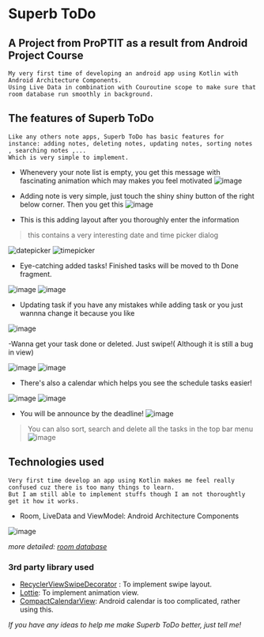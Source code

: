 # Superb ToDo 
## A Project from ProPTIT as a result from Android Project Course
```
My very first time of developing an android app using Kotlin with Android Architecture Components. 
Using Live Data in combination with Couroutine scope to make sure that room database run smoothly in background.
```
## The features of Superb ToDo
```
Like any others note apps, Superb ToDo has basic features for instance: adding notes, deleting notes, updating notes, sorting notes , searching notes ,... 
Which is very simple to implement.
```
- Whenevery your note list is empty, you get this message with fascinating animation which may makes you feel motivated
![image](https://user-images.githubusercontent.com/90551685/192421285-f1eac95c-e107-487f-8f8e-72e16b6b0dac.png)

- Adding note is very simple, just touch the shiny shiny button of the right below corner. Then you get this 
  ![image](https://user-images.githubusercontent.com/90551685/192421425-c505f3fa-703f-4ae9-b0d5-c772d0e2c3db.png)

- This is this adding layout after you thoroughly enter the information
 > this contains a very interesting date and time picker dialog

 ![datepicker](https://user-images.githubusercontent.com/90551685/192437768-b78eefb2-a8df-48f7-aa96-307629ddaa8b.PNG)
![timepicker](https://user-images.githubusercontent.com/90551685/192437777-abfc0358-2134-4a66-bb02-b3abfecad14e.PNG)
- Eye-catching added tasks! Finished tasks will be moved to th Done fragment.

![image](https://user-images.githubusercontent.com/90551685/192457014-972b4a90-6d4b-44fe-a9e8-3f64d4c82bb4.png)
![image](https://user-images.githubusercontent.com/90551685/192457460-b4c7888e-c3be-4a71-b38c-9f2fa103131d.png)

- Updating task if you have any mistakes while adding task or you just wannna change it because you like

![image](https://user-images.githubusercontent.com/90551685/192459867-b357d024-06dc-43bf-9276-697c2f28bc23.png)

-Wanna get your task done or deleted. Just swipe!( Although it is still a bug in view)

![image](https://user-images.githubusercontent.com/90551685/192466013-4502a7ae-7d88-4c42-9128-cf0902f1935c.png)
![image](https://user-images.githubusercontent.com/90551685/192466040-421f8ab3-49b4-4cec-b281-4e0f20b62f8e.png)


- There's also a calendar which helps you see the schedule tasks easier!

![image](https://user-images.githubusercontent.com/90551685/192458302-4c376785-476a-4c71-9611-f37ef61a2fe4.png)
![image](https://user-images.githubusercontent.com/90551685/192458353-f4837dfe-1696-4800-a93d-e06d671d0e76.png)

- You will be announce by the deadline! 
![image](https://user-images.githubusercontent.com/90551685/192458516-ca903172-20a8-467b-8d08-737b69715ccf.png)

>You can also sort, search and delete all the tasks in the top bar menu
![image](https://user-images.githubusercontent.com/90551685/192459042-6cad1e3e-f731-4e19-8128-aafe58fab5bb.png)

## Technologies used
```
Very first time develop an app using Kotlin makes me feel really confused cuz there is too many things to learn. 
But I am still able to implement stuffs though I am not thoroughtly get it how it works.
```
- Room, LiveData and ViewModel: Android Architecture Components 

![image](https://user-images.githubusercontent.com/90551685/192464211-2d1faa21-9188-4321-966d-15450dbc5236.png)

_more detailed: [room database](https://google-developer-training.github.io/android-developer-fundamentals-course-concepts-v2/unit-4-saving-user-data/lesson-10-storing-data-with-room/10-1-c-room-livedata-viewmodel/10-1-c-room-livedata-viewmodel.html#recommended)_ 

### 3rd party library used

- [RecyclerViewSwipeDecorator](https://github.com/xabaras/RecyclerViewSwipeDecorator) : To implement swipe layout.
- [Lottie](https://github.com/airbnb/lottie-android): To implement animation view.
- [CompactCalendarView](https://github.com/SundeepK/CompactCalendarView): Android calendar is too complicated, rather using this.

_If you have any ideas to help me make Superb ToDo better, just tell me!_




